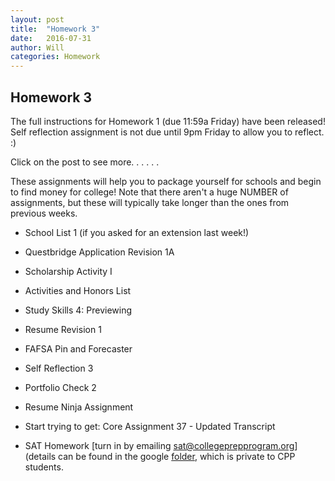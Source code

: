 ```yaml
---
layout: post
title:  "Homework 3"
date:   2016-07-31
author: Will
categories: Homework
---
```


## Homework 3

The full instructions for Homework 1 (due 11:59a Friday) have been released!  Self reflection assignment is not due until 9pm Friday to allow you to reflect. :)

Click on the post to see more.
.
.
.
.
.


These assignments will help you to package yourself for schools and begin to find money for college!  Note that there aren't a huge NUMBER of assignments, but these will typically take longer than the ones from previous weeks.

- School List 1 (if you asked for an extension last week!)
- Questbridge Application Revision 1A
- Scholarship Activity I
- Activities and Honors List
- Study Skills 4: Previewing
- Resume Revision 1
- FAFSA Pin and Forecaster
- Self Reflection 3
- Portfolio Check 2
- Resume Ninja Assignment
- Start trying to get:  Core Assignment 37 - Updated Transcript

- SAT Homework [turn in by emailing sat@collegeprepprogram.org] (details can be found in the google [folder](https://drive.google.com/drive/folders/0B9BzfpbyLh6YV2RNOU9DUlZicGc), which is private to CPP students.
